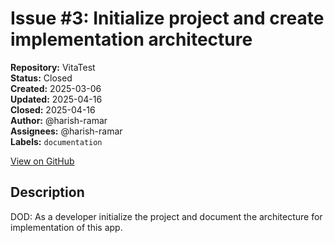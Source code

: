 # Issue #3: Initialize project and create implementation architecture

**Repository:** VitaTest  
**Status:** Closed  
**Created:** 2025-03-06  
**Updated:** 2025-04-16  
**Closed:** 2025-04-16  
**Author:** @harish-ramar  
**Assignees:** @harish-ramar  
**Labels:** `documentation`  

[View on GitHub](https://github.com/Simtestlab/VitaTest/issues/3)

## Description

DOD: As a developer initialize the project and document the architecture for implementation of this app.